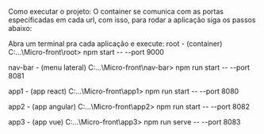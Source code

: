 Como executar o projeto:
O container se comunica com as portas específicadas em cada url, com isso, para rodar a aplicação siga os passos abaixo:

Abra um terminal pra cada aplicação e execute:
root - (container)
C:\...\Micro-front\root> npm start -- --port 9000

nav-bar - (menu lateral)
C:\...\Micro-front\nav-bar> npm run start -- --port 8081

app1 - (app react)
C:\...\Micro-front\app1> npm run start -- --port 8080

app2 - (app angular)
C:\...\Micro-front\app2> npm run start -- --port 8082

app3 - (app vue)
C:\...\Micro-front\app3> npm run serve -- --port 8083
